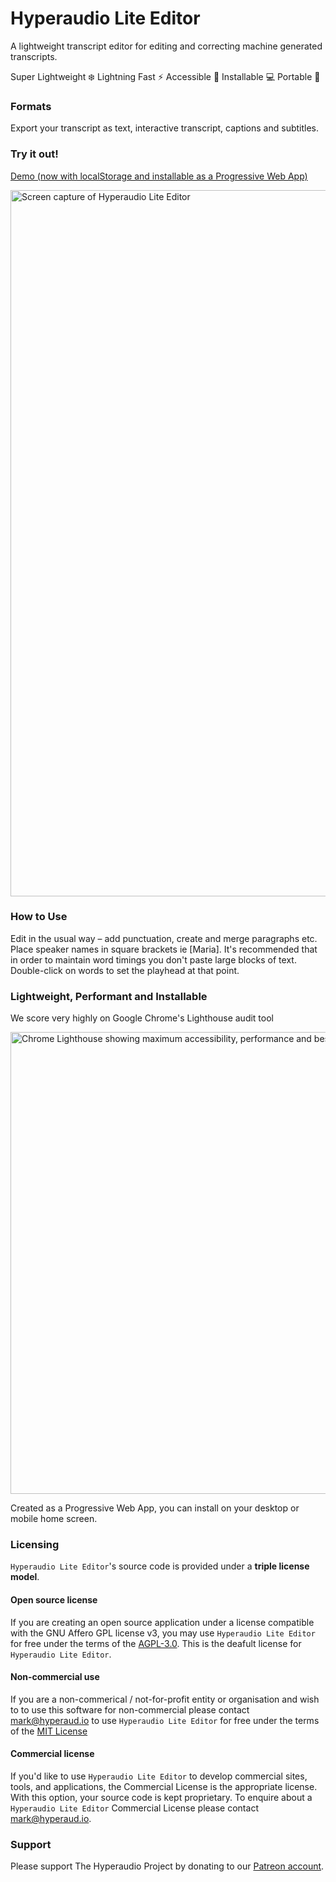 
# Hyperaudio Lite Editor
A lightweight transcript editor for editing and correcting machine generated transcripts.

Super Lightweight :snowflake: 
Lightning Fast :zap: 
Accessible :couple_with_heart: 
Installable :computer: 
Portable :iphone: 

### Formats

Export your transcript as text, interactive transcript, captions and subtitles.

### Try it out!

[Demo (now with localStorage and installable as a Progressive Web App)](https://hyperaudio.github.io/hyperaudio-lite-editor/index.html)

[<img width="1130" alt="Screen capture of Hyperaudio Lite Editor" src="https://user-images.githubusercontent.com/208756/232547062-c118f610-8f22-4273-899a-f089604ac479.png">](https://hyperaudio.github.io/hyperaudio-lite-editor/index.html)


### How to Use

Edit in the usual way – add punctuation, create and merge paragraphs etc. Place speaker names in square brackets ie [Maria]. It's recommended that in order to maintain word timings you don't paste large blocks of text.  Double-click on words to set the playhead at that point.

### Lightweight, Performant and Installable

We score very highly on Google Chrome's Lighthouse audit tool

<img width="739" alt="Chrome Lighthouse showing maximum accessibility, performance and best practice scores" src="https://user-images.githubusercontent.com/208756/232544023-a3f29e3b-5238-4c06-8404-27ab008012a2.png">

Created as a Progressive Web App, you can install on your desktop or mobile home screen.


### Licensing

`Hyperaudio Lite Editor`'s source code is provided under a **triple license model**.

#### Open source license

If you are creating an open source application under a license compatible with the GNU Affero GPL license v3, you may use `Hyperaudio Lite Editor` for free under the terms of the [AGPL-3.0](./LICENSE). This is the deafult license for `Hyperaudio Lite Editor`.

#### Non-commercial use

If you are a non-commerical / not-for-profit entity or organisation and wish to to use this software for non-commercial please contact [mark@hyperaud.io](mailto:mark@hyperaud.io) to use `Hyperaudio Lite Editor` for free under the terms of the [MIT License](/.LICENSE-MIT)  

#### Commercial license

If you'd like to use `Hyperaudio Lite Editor` to develop commercial sites, tools, and applications, the Commercial License is the appropriate license. With this option, your source code is kept proprietary. To enquire about a `Hyperaudio Lite Editor` Commercial License please contact [mark@hyperaud.io](mailto:mark@hyperaud.io).

### Support

Please support The Hyperaudio Project by donating to our [Patreon account](https://patreon.com/hyperaudio). 
